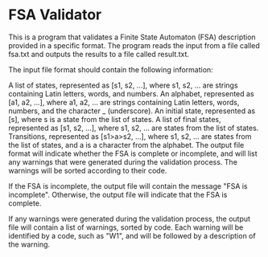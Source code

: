 # FSA Validator
This is a program that validates a Finite State Automaton (FSA) description provided in a specific format. The program reads the input from a file called fsa.txt and outputs the results to a file called result.txt.

The input file format should contain the following information:

A list of states, represented as [s1, s2, ...], where s1, s2, ... are strings containing Latin letters, words, and numbers.
An alphabet, represented as [a1, a2, ...], where a1, a2, ... are strings containing Latin letters, words, numbers, and the character _ (underscore).
An initial state, represented as [s], where s is a state from the list of states.
A list of final states, represented as [s1, s2, ...], where s1, s2, ... are states from the list of states.
Transitions, represented as [s1>a>s2, ...], where s1, s2, ... are states from the list of states, and a is a character from the alphabet.
The output file format will indicate whether the FSA is complete or incomplete, and will list any warnings that were generated during the validation process. The warnings will be sorted according to their code.

If the FSA is incomplete, the output file will contain the message "FSA is incomplete". Otherwise, the output file will indicate that the FSA is complete.

If any warnings were generated during the validation process, the output file will contain a list of warnings, sorted by code. Each warning will be identified by a code, such as "W1", and will be followed by a description of the warning.
